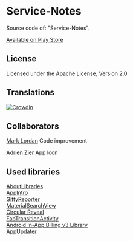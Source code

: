 # Service-Notes

Source code of: "Service-Notes".

[Available on Play Store](https://play.google.com/store/apps/details?id=notes.service.com.servicenotes)

License
-----------
Licensed under the Apache License, Version 2.0

Translations
-----------
[![Crowdin](https://d322cqt584bo4o.cloudfront.net/service-notes/localized.svg)](https://crowdin.com/project/service-notes)

Collaborators
-----------
[Mark Lordan](https://github.com/DarkNormal) Code improvement

[Adrien Zier](https://plus.google.com/u/0/+AdrienZier) App Icon

Used libraries
-----------
[AboutLibraries](https://github.com/mikepenz/AboutLibraries)<br>
[AppIntro](https://github.com/PaoloRotolo/AppIntro)<br>
[GittyReporter](https://github.com/PaoloRotolo/GittyReporter)<br>
[MaterialSearchView](https://github.com/MiguelCatalan/MaterialSearchView)<br>
[Circular Reveal](https://github.com/ozodrukh/CircularReveal)<br>
[FabTransitionActivity](https://github.com/coyarzun89/FabTransitionActivity)<br>
[Android In-App Billing v3 Library](https://github.com/anjlab/android-inapp-billing-v3)<br>
[AppUpdater](https://github.com/javiersantos/AppUpdater)<br>

